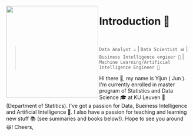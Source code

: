 <p>
  <img width="250" align='left' src="/images/introduction-logo.svg">
</p>
<h1>Introduction 👋</h1>

</br>

> `Data Analyst ☕️` | `Data Scientist 📊` | `Business Intelligence engieer 👀` | `Machine Learning/Artificial Intelligence Engineer 🤖` 



<p>
  Hi there 👋, my name is Yijun ( Jun ). I'm currently enrolled in  master program of Statistics and Data Science 🎓 at KU Leuven 📍 (Department of Statitics). I've got a passion for Data, Bueiness Intelligence and Artificial Intelligence 🤖.
  I also have a passion for teaching and learning new stuff 📚 (see summaries and books below!).
  Hope to see you around 😃!
  Cheers,
</p>


